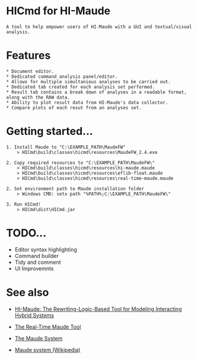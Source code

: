 # HICmd for HI-Maude
	A tool to help empower users of HI-Maude with a GUI and textual/visual analysis.
	
# Features
	* Document editor.
	* Dedicated command analysis panel/editor.
	* Allows for multiple simultanious analyses to be carried out.
	* Dedicated tab created for each analysis set performed.
	* Result tab contains a break down of analyses in a readable format, along with the RAW data.
	* Ability to plot result data from HI-Maude's data collector.
	* Compare plots of each resut from an analyses set.
	
# Getting started...
	1. Install Maude to "C:\EXAMPLE_PATH\MaudeFW"
		> HICmd\build\classes\hicmd\resources\MaudeFW_2.4.exe
		
	2. Copy required resources to "C:\EXAMPLE_PATH\MaudeFW\"
		> HICmd\build\classes\hicmd\resources\hi-maude.maude
		> HICmd\build\classes\hicmd\resources\eflib-float.maude
		> HICmd\build\classes\hicmd\resources\real-time-maude.maude
		
	2. Set environment path to Maude installation folder
		> Windows CMD: setx path "%PATH%;C:\EXAMPLE_PATH\MaudeFW\"
		
	3. Run HICmd!
		> HICmd\dist\HICmd.jar

# TODO...
* Editor syntax highlighting
* Command builder
* Tidy and comment
* UI Improvemnts

# See also
* <a href="http://folk.uio.no/mohamf/HI-Maude/">HI-Maude: The Rewriting-Logic-Based Tool for Modeling Interacting Hybrid Systems</a>

* <a href="http://heim.ifi.uio.no/peterol/RealTimeMaude/">The Real-Time Maude Tool</a>

* <a href="http://maude.cs.illinois.edu/w/index.php?title=The_Maude_System">The Maude System</a>

* <a href="http://en.wikipedia.org/wiki/Maude_system">Maude system (Wikipedia)</a>
